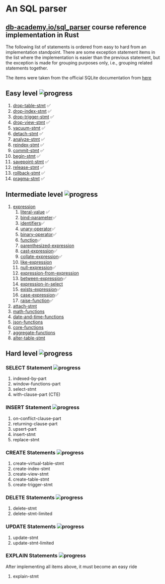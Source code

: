 # An SQL parser

## [db-academy.io/sql_parser](https://db-academy.io/sql_parser) course reference implementation in Rust

The following list of statements is ordered from easy to hard from an 
implementation standpoint. There are some exception statement items in the list
where the implementation is easier than the previous statement, but the 
exception is made for grouping purposes only, i.e., grouping related statements
together. 

The items were taken from the official SQLite documentation from 
[here](https://www.sqlite.org/lang.html)

## Easy level ![progress](https://progress-bar.xyz/14/?scale=14)

1. [drop-table-stmt](https://www.sqlite.org/lang_droptable.html) &#9989;
1. [drop-index-stmt](https://www.sqlite.org/lang_dropindex.html) &#9989;
1. [drop-trigger-stmt](https://www.sqlite.org/lang_droptrigger.html) &#9989;
1. [drop-view-stmt](https://www.sqlite.org/lang_dropview.html) &#9989;
1. [vacuum-stmt](https://www.sqlite.org/lang_vacuum.html) &#9989;
1. [detach-stmt](https://www.sqlite.org/lang_detach.html) &#9989;
1. [analyze-stmt](https://www.sqlite.org/lang_analyze.html) &#9989; 
1. [reindex-stmt](https://www.sqlite.org/lang_reindex.html) &#9989; 
1. [commit-stmt](https://www.sqlite.org/lang_transaction.html) &#9989;
1. [begin-stmt](https://www.sqlite.org/lang_transaction.html) &#9989;
1. [savepoint-stmt](https://www.sqlite.org/lang_savepoint.html) &#9989;
1. [release-stmt](https://www.sqlite.org/lang_savepoint.html) &#9989;
1. [rollback-stmt](https://www.sqlite.org/lang_savepoint.html) &#9989;
1. [pragma-stmt](https://www.sqlite.org/pragma.html) &#9989;

## Intermediate level ![progress](https://progress-bar.xyz/0/?scale=8&suffix=%%%20(0%20of%208))

1. [expression](https://www.sqlite.org/lang_expr.html)
    1. [literal-value](https://www.sqlite.org/lang_expr.html#literalvalue) &#9989;
    1. [bind-parameter](https://www.sqlite.org/lang_expr.html#bindvar)&#9989;
    1. [identifiers](https://www.sqlite.org/lang_expr.html#columnname)&#9989;
    1. [unary-operator](https://www.sqlite.org/lang_expr.html#unaryexp)&#9989;
    1. [binary-operator](https://www.sqlite.org/lang_expr.html#binaryexp)&#9989;
    1. [function](https://www.sqlite.org/lang_expr.html#function.html)&#9989;
    1. [parenthesized-expression](https://www.sqlite.org/lang_expr.html#parenexp)
    1. [cast-expression](https://www.sqlite.org/lang_expr.html#cast)&#9989;
    1. [collate-expression](https://www.sqlite.org/lang_expr.html#collateexp)&#9989;
    1. [like-expression](https://www.sqlite.org/lang_expr.html#likeexp)
    1. [null-expression](https://www.sqlite.org/lang_expr.html#likeexp)&#9989;
    1. [expression-from-expression](https://www.sqlite.org/lang_expr.html#exprlist)
    1. [between-expression](https://www.sqlite.org/lang_expr.html#betweenexp)&#9989;
    1. [expression-in-select](https://www.sqlite.org/lang_expr.html#exprlist)
    1. [exists-expression](https://www.sqlite.org/lang_expr.html#exprlist)&#9989;
    1. [case-expression](https://www.sqlite.org/lang_expr.html#caseexp)&#9989;
    1. [raise-function](https://www.sqlite.org/lang_expr.html#raisefunc)&#9989;
1. [attach-stmt](https://www.sqlite.org/lang_attach.html)
1. [math-functions](https://www.sqlite.org/lang_mathfunc.html)
1. [date-and-time-functions](https://www.sqlite.org/lang_datefunc.html)
1. [json-functions](https://www.sqlite.org/json1.html)
1. [core-functions](https://www.sqlite.org/lang_corefunc.html)
1. [aggregate-functions](https://www.sqlite.org/lang_aggfunc.html)
1. [alter-table-stmt](https://www.sqlite.org/lang_altertable.html)

## Hard level ![progress](https://progress-bar.xyz/0/?scale=19&suffix=%%%20(0%20of%2019))

### SELECT Statement ![progress](https://progress-bar.xyz/0/?scale=4&suffix=%%%20(0%20of%204))

1. indexed-by-part
1. window-functions-part
1. select-stmt
1. with-clause-part (CTE)

### INSERT Statement ![progress](https://progress-bar.xyz/0/?scale=5&suffix=%%%20(0%20of%205))

1. on-conflict-clause-part
1. returning-clause-part
1. upsert-part
1. insert-stmt
1. replace-stmt

### CREATE Statements ![progress](https://progress-bar.xyz/0/?scale=45&suffix=%%%20(0%20of%205))

1. create-virtual-table-stmt
1. create-index-stmt
1. create-view-stmt
1. create-table-stmt
1. create-trigger-stmt

### DELETE Statements ![progress](https://progress-bar.xyz/0/?scale=2&suffix=%%%20(0%20of%202))

1. delete-stmt
1. delete-stmt-limited

### UPDATE Statements ![progress](https://progress-bar.xyz/0/?scale=2&suffix=%%%20(0%20of%202))
1. update-stmt
1. update-stmt-limited

### EXPLAIN Statements ![progress](https://progress-bar.xyz/0/?scale=1&suffix=%%%20(0%20of%201))
After implementing all items above, it must become an easy ride
1. explain-stmt 
